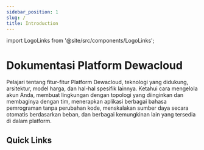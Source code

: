 ```yaml
---
sidebar_position: 1
slug: /
title: Introduction
---
```


import LogoLinks from '@site/src/components/LogoLinks';

# Dokumentasi Platform Dewacloud
Pelajari tentang fitur-fitur Platform Dewacloud, teknologi yang didukung, arsitektur, model harga, dan hal-hal spesifik lainnya. Ketahui cara mengelola akun Anda, membuat lingkungan dengan topologi yang diinginkan dan membaginya dengan tim, menerapkan aplikasi berbagai bahasa pemrograman tanpa perubahan kode, menskalakan sumber daya secara otomatis berdasarkan beban, dan berbagai kemungkinan lain yang tersedia di dalam platform.

## Quick Links
<LogoLinks/>